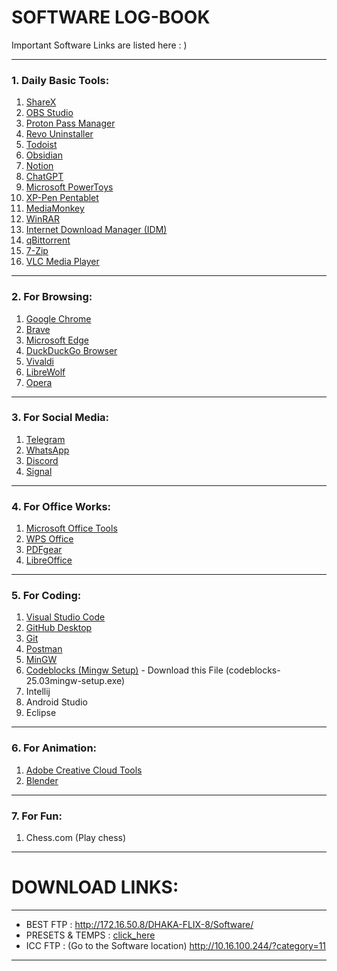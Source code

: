 

# SOFTWARE LOG-BOOK
Important Software Links are listed here : )


---

### 1. Daily Basic Tools:

1. [ShareX](https://getsharex.com/downloads)
2. [OBS Studio](https://obsproject.com/download)
3. [Proton Pass Manager](https://proton.me/pass/download/windows)
4. [Revo Uninstaller](https://www.revouninstaller.com/revo-uninstaller-free-download/)
5. [Todoist](https://www.todoist.com/downloads/windows)
6. [Obsidian](https://obsidian.md/download)
7. [Notion](https://www.notion.com/desktop)
8. [ChatGPT](https://openai.com/chatgpt/desktop/)
9. [Microsoft PowerToys](https://apps.microsoft.com/detail/xp89dcgq3k6vld?gl=US&hl=en-US)
10. [XP-Pen Pentablet](https://www.xp-pen.com/download)
11. [MediaMonkey](https://www.mediamonkey.com/download)
12. [WinRAR](https://www.win-rar.com/download.html?L=0)
13. [Internet Download Manager (IDM)](https://www.internetdownloadmanager.com/download.html)
14. [qBittorrent](https://www.qbittorrent.org/download)
15. [7-Zip](https://www.7-zip.org/download.html)
16. [VLC Media Player](https://www.videolan.org/vlc/)

---

### 2. For Browsing:

1. [Google Chrome](https://www.google.com/chrome/)
2. [Brave](https://brave.com/download/)
3. [Microsoft Edge](https://www.microsoft.com/edge)
4. [DuckDuckGo Browser](https://duckduckgo.com/app)
5. [Vivaldi](https://vivaldi.com/download/)
6. [LibreWolf](https://librewolf.net/installation/windows/)
7. [Opera](https://www.opera.com/download)

---

### 3. For Social Media:

1. [Telegram](https://desktop.telegram.org/)
2. [WhatsApp](https://www.whatsapp.com/download)
3. [Discord](https://discord.com/download)
4. [Signal](https://signal.org/download/)

---

### 4. For Office Works:

1. [Microsoft Office Tools](https://www.microsoft.com/microsoft-365/get-started-with-office-2021)
2. [WPS Office](https://www.wps.com/download/)
3. [PDFgear](https://www.pdfgear.com/download.htm)
4. [LibreOffice](https://www.libreoffice.org/download/download/)

---

### 5. For Coding:

1. [Visual Studio Code](https://code.visualstudio.com/Download)
2. [GitHub Desktop](https://desktop.github.com/)
3. [Git](https://git-scm.com/downloads)
4. [Postman](https://www.postman.com/downloads/)
5. [MinGW](https://sourceforge.net/projects/mingw/)
6. [Codeblocks (Mingw Setup)](https://www.codeblocks.org/downloads/binaries/) - Download this File (codeblocks-25.03mingw-setup.exe)
7. Intellij
8. Android Studio
9. Eclipse 

---

### 6. For Animation:

1. [Adobe Creative Cloud Tools](http://172.16.50.8/DHAKA-FLIX-8/Software/Adobe%20Collection%20%26%20Plugins%20%28Windows%29/Adobe%20Creative%20Cloud%20Collection%202024%20v04.12.2023%20Pre-Activated%20%2864bit%29/)
2. [Blender](https://www.blender.org/download/)

---

### 7. For Fun:

1. Chess.com (Play chess)


---


# DOWNLOAD LINKS:
---

- BEST FTP : http://172.16.50.8/DHAKA-FLIX-8/Software/
- PRESETS & TEMPS : [click_here](https://github.com/hasankaif/-Software/tree/main/(%20P%20R%20E%20S%20E%20T%20S%20%20%20%26%20%20T%20E%20M%20P%20L%20A%20T%20E%20S%20))
- ICC FTP : (Go to the Software location) http://10.16.100.244/?category=11



---

